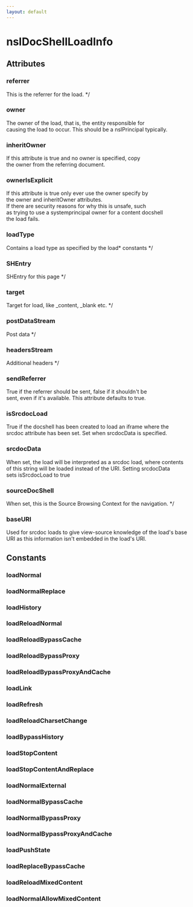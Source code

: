 ```yaml
---
layout: default
---
```


# nsIDocShellLoadInfo #

## Attributes ##

### referrer ###
 This is the referrer for the load. */  

### owner ###
 The owner of the load, that is, the entity responsible for   
 causing the load to occur. This should be a nsIPrincipal typically.  
  

### inheritOwner ###
 If this attribute is true and no owner is specified, copy  
 the owner from the referring document.  
  

### ownerIsExplicit ###
 If this attribute is true only ever use the owner specify by  
 the owner and inheritOwner attributes.  
 If there are security reasons for why this is unsafe, such  
 as trying to use a systemprincipal owner for a content docshell  
 the load fails.  
  

### loadType ###
 Contains a load type as specified by the load* constants */  

### SHEntry ###
 SHEntry for this page */  

### target ###
 Target for load, like _content, _blank etc. */  

### postDataStream ###
 Post data */  

### headersStream ###
 Additional headers */  

### sendReferrer ###
 True if the referrer should be sent, false if it shouldn't be  
 sent, even if it's available. This attribute defaults to true.  
  

### isSrcdocLoad ###
 True if the docshell has been created to load an iframe where the  
srcdoc attribute has been set.  Set when srcdocData is specified.  
  

### srcdocData ###
 When set, the load will be interpreted as a srcdoc load, where contents  
of this string will be loaded instead of the URI.  Setting srcdocData  
sets isSrcdocLoad to true  
  

### sourceDocShell ###
 When set, this is the Source Browsing Context for the navigation. */  

### baseURI ###
  
Used for srcdoc loads to give view-source knowledge of the load's base  
URI as this information isn't embedded in the load's URI.  
  

## Constants ##

### loadNormal ###

### loadNormalReplace ###

### loadHistory ###

### loadReloadNormal ###

### loadReloadBypassCache ###

### loadReloadBypassProxy ###

### loadReloadBypassProxyAndCache ###

### loadLink ###

### loadRefresh ###

### loadReloadCharsetChange ###

### loadBypassHistory ###

### loadStopContent ###

### loadStopContentAndReplace ###

### loadNormalExternal ###

### loadNormalBypassCache ###

### loadNormalBypassProxy ###

### loadNormalBypassProxyAndCache ###

### loadPushState ###

### loadReplaceBypassCache ###

### loadReloadMixedContent ###

### loadNormalAllowMixedContent ###
